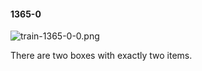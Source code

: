 #### 1365-0
![train-1365-0-0.png](https://github.com/lil-lab/nlvr/raw/master/nlvr/train/images/28/train-1365-0-0.png "train-1365-0-0.png")

There are two boxes with exactly two items.